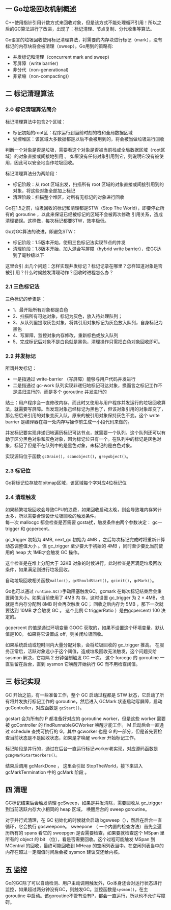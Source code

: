 ## 一 Go垃圾回收机制概述

C++使用指针引用计数方式来回收对象，但是该方式不能处理循环引用！所以之后的GC算法进行了改进，出现了：标记清理、节点复制、分代收集等算法。  

Go语言的垃圾回收使用标记清理算法，将需要的内存块进行标记（mark），没有标记的内存块将会被清理（sweep）。Go用到的策略有:
- 并发标记和清理（concurrent mark and sweep)
- 写屏障（write barrier)
- 非分代（non-generational)
- 非紧缩（non-compacting)）

## 二 标记清理算法

### 2.0 标记清理算法简介

标记清理算法中包含2个区域：
- 标记初始的root区：程序运行到当前时刻的栈和全局数据区域
- 受控堆区：该区域大多数据都是以后不会被用到的，将会被当做垃圾进行回收

判断一个对象是否是垃圾，需要看这个对象是否被当前栈或全局数据区域（root区域）的对象直接或间接地引用 。 如果没有任何对象引用到它，则说明它没有被使用，因此可以安全地当作垃圾回收。  

标记清理算法分为两阶段：
- 标记阶段：从 root 区域出发，扫描所有 root 区域的对象直接或间接引用到的对象，将这些对象全部加上标记
- 清理阶段：扫描整个堆区，对所有无标记的对象进行回收

Go在1.5之前，垃圾回收的标记和清理都是STW（Stop The World），即要停止所有的 goroutine ，以此来保证已经被标记的区域不会被再次修改 引用关系，造成清理错误。这样做，每次标记都要STW，效率极低。  

Go对GC算法的改进，即避免STW：
- 标记阶段：1.5版本开始，使用三色标记法实现节点的并发
- 清理阶段：1.8版本开始，加入混合写屏障（hybrid write barrier），使GC达到了毫秒级以下

这里会引 出几个问题：怎样实现井发标记？标记记录在哪里？怎样知道对象是否被引
用？什么时候触发清理动作？回收时进程怎么办？


### 2.1 三色标记法

三色标记的步骤是：
- 1、最开始所有对象都是白色
- 2、扫描所有可达对象，标记为灰色，放入待处理队列；
- 3、从队列里提取灰色对象，将其引用对象标记为灰色放入队列，自身标记为黑色
- 4、写屏障，监控对象内存修改，重新标色或放入队列
- 5、完成标记后对象不是白色就是黑色，清理操作只需把白色对象回收即可。

### 2.2 并发标记

所谓并发标记：
- 一是指通过 write-barrier （写屏障）能够与用户代码并发进行
- 二是指通过 gc-work 队列实现非递归地标记可达对象，换而言之标记工作不是递归进行的，而是多个 goroutine 并发进行的

贴士：用户程序会一直修改内存，而此时又使用与用户程序并发运行的垃圾回收算法，就需要写屏障。当发现对象己经标记为黑色了，但该对象引用的对象却变了，那么把后来引用的对象变灰入队，原来的被引用对象保持灰色不变。这个 write barrier 是编译器在每一处内存写操作前生成一小段代码来做的。  

并发标记要实现非递归地遍历标记可达节点，就需要一个队列。这个队列还可以有助于区分黑色对象和灰色对象，因为标记位只有一个。在队列中的标记是灰色对象，标记了但是不在队列中的是黑色对象，未标记的是白色对象。  

实现源码位于函数 `gcDrain()`，`scanobject()`，`greyobject()`。  

### 2.3 标记位

Go将标记位存放在bitmap区域，该区域每个字对应4位标记位

### 2.4 清理触发

如果频繁垃圾回收会导致CPU的浪费，如果回收启动太晚，则会导致堆内存累计太多，所以需要合理设计垃圾回收的触发条件。  
每一次 mallocgc 都会检查是否需要 gcsta扰，触发条件由两个参数决定： gc一trigger 和 gcpercent。  

gc_trigger 初始为 4MB, next_gc 初始为 4MB ，之后每次标记完成时将重新计算动态调整值大小 。但 gc_trigger 至少要大于初始的 4MB ，同时至少要比当前使用的 heap 大 1MB才会触发 GC 操作。

这个检查是在堆上分配大于 32KB 对象的时候进行，此时检查是否满足垃圾回收条件，如果满足则进行垃圾回收。  

自动垃圾回收相关函数`malloc()`，`gcShouldStart()`，`gcinit()`，`gcMark()`。  

Go也可以通过 `runtime.GC()`手动阻塞触发GC。gcmark 在每次标记结束后会重置阈值大小。如果当前使用了 4MB 内
存，这时设置 gc_trigger 为 2 × 4MB，也就是当内存分配到 8MB 时会再次触发 GC； 回收之后内存为 5MB ，那下一次就要达到 10MB 才会触发 GC 。 这个比例 C triggerRatio ）是由gcpercent/ 100 决定的。  

gcpercent 的值是通过环境变量 GOGC 获取的，如果不设置这个环境变量，默认值是100。 如果将它设置成 off，则关闭垃圾回收。  

如果系统启动或短时间内大量分配对象，会将垃圾回收的 gc_trigger 推高。 在服务正常后，活跃对象远小于这个阈值，造成垃圾回收无法触发，这个问题交给 sysmon 解决，它每隔 2 分钟强制触发 GC 一次。 这个 forcegc 的 goroutine 一直驻留在后台，直到 sysmon 它唤醒开始执行 GC 而不用检查阔值。  

## 三 标记实现

GC 开始之前，有一些准备工作，整个 GC 启动过程都是 STW 状态，它启动了所有将并发执行标记工作的 goroutine，然后进入 GCMark 状态启动写屏障，启动 gcController，对应函数是 `gcStart()`。  

gcstart 会为所有的 P 都准备好对应的 goroutine worker，但是这些 worker 需要被 gcController 的 findRunnableGCWorker 唤醒才能工作。 M 启动后会一直通过 schedule 查找可执行的 G，其中 gcworker 也是 G 的一部分，但是首先要检查当前状态是不是回收状态，如果是才唤醒 worker 开始标记工作。  

标记阶段是并行的，通过在后台一直运行标记worker老实现，对应源码函数是 `gcBgMarkStartWorkers()`。  

结束后调用 gcMarkDone ， 这里会引起 StopTheWorld，接下来进入 gcMarkTermination 中的 gcMark 阶段 。

## 四 清理

GC标记结束后会触发清理 gcSweep，如果是并发清除，需要回收从 gc_trigger 到当前活跃内存大小相同的 heap 区域，
唤醒后台的 sweep goroutine。  

对于并行式清理，在 GC 初始化的时候就会启动 bgsweep（），然后在后台一直循环，它会执行 gosweepone。 sweepone （ 一个内置的检查方法）首先会遍历所有的 spans 看它的 sweepgen 是否需要检查，如果要就检查这个 MSpan 里所有的 object 的 bit （位），看是否需要回收。这个过程可能触发 MSpan 到 MCentral 的回收，最终可能回收到 MHeap 的空闲列表当中。在空闲列表当中的内存在超过一定阁值时间后会被 sysmon 建议交还给内核。

## 五 监控

Go的GC除了可以自动检测、用户主动调用触发外，Go本身还会对运行状态进行监控，如果超过两分钟没有GC，则触发GC。监控函数是`sysmon()`，在主 goroutine 中启动。该goroutine不管有没有P，都会一直运行，所以也不允许写障碍。  